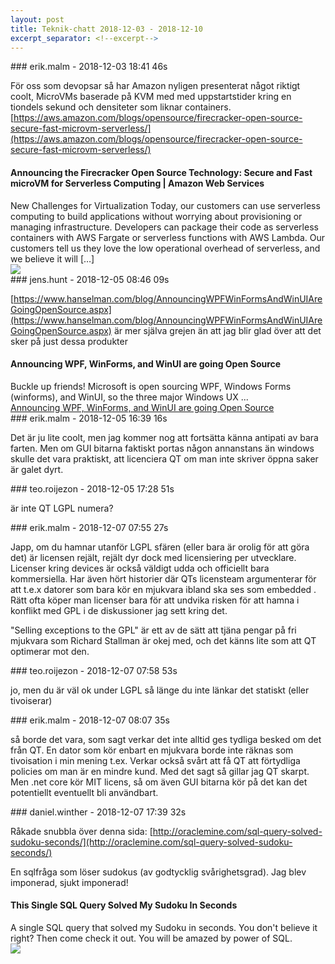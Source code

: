 ```yaml
---
layout: post
title: Teknik-chatt 2018-12-03 - 2018-12-10
excerpt_separator: <!--excerpt-->
---
```

<section class="message" markdown="1">
### erik.malm - 2018-12-03 18:41 46s

För oss som devopsar så har Amazon nyligen presenterat något riktigt coolt, MicroVMs baserade på KVM med med uppstartstider kring en tiondels sekund och densiteter som liknar containers.
[https://aws.amazon.com/blogs/opensource/firecracker-open-source-secure-fast-microvm-serverless/](https://aws.amazon.com/blogs/opensource/firecracker-open-source-secure-fast-microvm-serverless/)

<div class="attachment"><h4>Announcing the Firecracker Open Source Technology: Secure and Fast microVM for Serverless Computing | Amazon Web Services</h4><div class="text">New Challenges for Virtualization Today, our customers can use serverless computing to build applications without worrying about provisioning or managing infrastructure. Developers can package their code as serverless containers with AWS Fargate or serverless functions with AWS Lambda. Our customers tell us they love the low operational overhead of serverless, and we believe it will […]</div>
<a href="https://aws.amazon.com/blogs/opensource/firecracker-open-source-secure-fast-microvm-serverless/"><img src="https://d2908q01vomqb2.cloudfront.net/ca3512f4dfa95a03169c5a670a4c91a19b3077b4/2018/11/24/Firecracker-logo-1260x314.png" fallback="Announcing the Firecracker Open Source Technology: Secure and Fast microVM for Serverless Computing | Amazon Web Services"/></a></div>
    
</section>
<section class="message" markdown="1">
### jens.hunt - 2018-12-05 08:46 09s

[https://www.hanselman.com/blog/AnnouncingWPFWinFormsAndWinUIAreGoingOpenSource.aspx](https://www.hanselman.com/blog/AnnouncingWPFWinFormsAndWinUIAreGoingOpenSource.aspx) är mer själva grejen än att jag blir glad över att det sker på just dessa produkter

<div class="attachment"><h4>Announcing WPF, WinForms, and WinUI are going Open Source</h4><div class="text">Buckle up friends! Microsoft is open sourcing WPF, Windows Forms (winforms), and WinUI, so the three major Windows UX ...</div>
<a href="https://www.hanselman.com/blog/AnnouncingWPFWinFormsAndWinUIAreGoingOpenSource.aspx">Announcing WPF, WinForms, and WinUI are going Open Source</a></div>
    
</section>
<section class="message" markdown="1">
### erik.malm - 2018-12-05 16:39 16s

Det är ju lite coolt, men jag kommer nog att fortsätta känna antipati av bara farten.
Men om GUI bitarna faktiskt portas någon annanstans än windows skulle det vara praktiskt, att licenciera QT om man inte skriver öppna saker är galet dyrt.
</section>
<section class="message" markdown="1">
### teo.roijezon - 2018-12-05 17:28 51s

är inte QT LGPL numera?
</section>
<section class="message" markdown="1">
### erik.malm - 2018-12-07 07:55 27s

Japp, om du hamnar utanför LGPL sfären (eller bara är orolig för att göra det) är licensen rejält, rejält dyr dock med licensiering per utvecklare. Licenser kring devices är också väldigt udda och officiellt bara kommersiella. Har även hört historier där QTs licensteam argumenterar för att t.e.x datorer som bara kör en mjukvara ibland ska ses som embedded . Rätt ofta köper man licenser bara för att undvika risken för att hamna i konflikt med GPL i de diskussioner jag sett kring det.

"Selling exceptions to the GPL" är ett av de sätt att tjäna pengar på fri mjukvara som Richard Stallman är okej med, och det känns lite som att QT optimerar mot den.
</section>
<section class="message" markdown="1">
### teo.roijezon - 2018-12-07 07:58 53s

jo, men du är väl ok under LGPL så länge du inte länkar det statiskt (eller tivoiserar)
</section>
<section class="message" markdown="1">
### erik.malm - 2018-12-07 08:07 35s

så borde det vara, som sagt verkar det inte alltid ges tydliga besked om det från QT. En dator som kör enbart en mjukvara borde inte räknas som tivoisation i min mening t.ex.
Verkar också svårt att få QT att förtydliga policies om man är en mindre kund. Med det sagt så gillar jag QT skarpt.
Men .net core kör MIT licens, så om även GUI bitarna kör på det kan det potentiellt eventuellt bli användbart.
</section>
<section class="message" markdown="1">
### daniel.winther - 2018-12-07 17:39 32s

Råkade snubbla över denna sida:
[http://oraclemine.com/sql-query-solved-sudoku-seconds/](http://oraclemine.com/sql-query-solved-sudoku-seconds/)

En sqlfråga som löser sudokus (av godtycklig svårighetsgrad). Jag blev imponerad, sjukt imponerad! 

<div class="attachment"><h4>This Single SQL Query Solved My Sudoku In Seconds</h4><div class="text">A single SQL query that solved my Sudoku in seconds. You don't believe it right? Then come check it out. You will be amazed by power of SQL.</div>
<a href="http://oraclemine.com/sql-query-solved-sudoku-seconds/"><img src="http://oraclemine.com/wp-content/uploads/2018/02/This-SQL-query-solved-my-sudoku-in-seconds.jpg" fallback="This Single SQL Query Solved My Sudoku In Seconds"/></a></div>
    

<!--excerpt-->
</section>